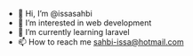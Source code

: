 - 👋 Hi, I’m @issasahbi
- 👀 I’m interested in web development 
- 🌱 I’m currently learning laravel
- 📫 How to reach me sahbi-issa@hotmail.com

<!---
issasahbi/issasahbi is a ✨ special ✨ repository because its `README.md` (this file) appears on your GitHub profile.
You can click the Preview link to take a look at your changes.
--->

